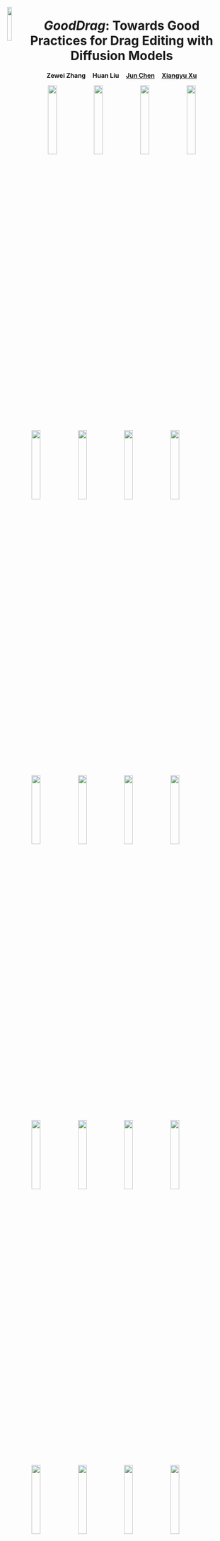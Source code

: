 <p align="center">
  <img align="left" src="./assets/gooddrag_icon.png" width="14%" /><h1 align="center"><em>GoodDrag</em>: Towards Good Practices for Drag Editing with Diffusion Models</h1>
  <p align="center">
    <strong>Zewei Zhang</strong>
    &nbsp;&nbsp;
    <strong>Huan Liu</strong>
    &nbsp;&nbsp;
    <a href="https://www.ece.mcmaster.ca/~junchen/"><strong>Jun Chen</strong></a>
	&nbsp;&nbsp;
    <a href="https://xuxy09.github.io/"><strong>Xiangyu Xu</strong></a>
  </p>


<div align="center">
    <img src="./assets/chess_1/original.jpg" width="20%" />
    <img src="./assets/chess_1/image_with_points.jpg" width="20%"/>
    <img src="./assets/chess_1/image_with_new_points.png" width="20%" />
    <img src="./assets/chess_1/trajectory.gif" width="20%" />
</div>

<div align="center">
    <img src="./assets/rabbit/original.jpg" width="20%" />
    <img src="./assets/rabbit/image_with_points.jpg" width="20%"/>
    <img src="./assets/rabbit/image_with_new_points.png" width="20%" />
    <img src="./assets/rabbit/trajectory.gif" width="20%" />
</div>

<div align="center">
    <img src="./assets/human_6/original.jpg" width="20%" />
    <img src="./assets/human_6/image_with_points.jpg" width="20%"/>
    <img src="./assets/human_6/image_with_new_points.png" width="20%" />
    <img src="./assets/human_6/trajectory.gif" width="20%" />
</div>


<div align="center">
    <img src="./assets/leopard/original.jpg" width="20%" />
    <img src="./assets/leopard/image_with_points.jpg" width="20%"/>
    <img src="./assets/leopard/image_with_new_points.png" width="20%" />
    <img src="./assets/leopard/trajectory.gif" width="20%" />
</div>


<div align="center">
    <img src="./assets/cat_2/original.jpg" width="20%" />
    <img src="./assets/cat_2/image_with_points.jpg" width="20%"/>
    <img src="./assets/cat_2/image_with_new_points.png" width="20%" />
    <img src="./assets/cat_2/trajectory.gif" width="20%" />
</div>

<div align="center">
    <img src="./assets/furniture_0/original.jpg" width="20%" />
    <img src="./assets/furniture_0/image_with_points.jpg" width="20%"/>
    <img src="./assets/furniture_0/image_with_new_points.png" width="20%" />
    <img src="./assets/furniture_0/trajectory.gif" width="20%" />
</div>

<div align="center">
    <img src="./assets/GoodDrag_demo.gif" width="82%" />
</div>
<p align="center">
<br>
<a href='https://gooddrag.github.io/'><img src='https://img.shields.io/badge/Project-Page-green'></a>
<a href="https://arxiv.org/abs/2404.07206"><img src="https://img.shields.io/badge/arXiv-Preprint-brightgreen.svg" alt="arXiv Preprint"></a>
<a href="https://openreview.net/pdf?id=VtYfbvwpWp"><img src="https://img.shields.io/badge/ICLR-2025%20Paper-blueviolet" alt="ICLR Paper"></a>
<a href="https://colab.research.google.com/drive/1eoX-AngrcHocLKAgL5g5fyseLW_DusWl?usp=sharing"><img src="https://colab.research.google.com/assets/colab-badge.svg" alt="google colab logo"></a> 
<a href="https://drive.google.com/file/d/1qzUizzrSRd4bBaT-0bCYZr-MDpiKXjhW/view?usp=sharing"><img src="https://img.shields.io/badge/Download-Dataset-blue.svg" alt="Download Dataset"></a>
</p>

## 📢 Latest Updates
- **2024.04.17** - Updated DAI (Dragging Accuracy Index) and GScore (Gemini Score) evaluation methods. Please check the evaluation file. GScore is modified from [Generative AI](https://github.com/GoogleCloudPlatform/generative-ai/tree/main).
- **2025.03.01** - Our paper is accepted by ICLR2025!

## 1. Getting Started with GoodDrag

Before getting started, please make sure your system is equipped with a CUDA-compatible GPU and Python 3.9 or higher. We provide three methods to directly run GoodDrag:
### 1️⃣ Automated Script for Effortless Setup

- **Windows Users:** Double-click **webui.bat** to automatically set up your environment and launch the GoodDrag web UI.
- **Linux Users:** Run **webui.sh** for a similar one-step setup and launch process.

### 2️⃣ Manual Installation via pip
1.  Install the necessary dependencies:
	
	```bash
	pip install -r requirements.txt
	```
2. Launch the GoodDrag web UI:

	```bash 
	python gooddrag_ui.py
	```

### 3️⃣ Quick Start with Colab
For a quick and easy start, access GoodDrag directly through Google Colab. Click the badge below to open a pre-configured notebook that will guide you through using GoodDrag in the Colab environment: <a href="https://colab.research.google.com/drive/1eoX-AngrcHocLKAgL5g5fyseLW_DusWl?usp=sharing"><img src="https://colab.research.google.com/assets/colab-badge.svg" alt="google colab logo"></a> 

### Runtime and Memory Requirements
GoodDrag's efficiency depends on the image size and editing complexity. For a 512x512 image on an A100 GPU: the LoRA phase requires ~17 seconds, and drag editing takes around 1 minute. GPU memory requirement is below 13GB.

## 2. Parameter Description

We have predefined a set of parameters in the GoodDrag WebUI. Here are a few that you might consider adjusting:
| Parameter Name | Description                                                  |
| -------------- | ------------------------------------------------------------ |
| Learning Rate  | Influences the speed of drag editing. Higher values lead to faster editing but may result in lower quality or instability. It is recommended to keep this value below 0.05. |
| Prompt         | The text prompt for the diffusion model. It is suggested to leave this empty. |
| End time step  | Specifies the length of the time step during the denoise phase of the diffusion model for drag editing. If good results are obtained early in the generated video, consider reducing this value. Conversely, if the drag editing is insufficient, increase it slightly. It is recommended to keep this value below 12. |
| Lambda         | Controls the consistency of the non-dragged regions with the original image. A higher value keeps the area outside the mask more in line with the original image. |

## 3. Acknowledgments
Part of the code was based on [DragDiffusion](https://github.com/Yujun-Shi/DragDiffusion) and [DragGAN](https://github.com/XingangPan/DragGAN). Thanks for the great work!

## 4. BibTeX
```bibtex
@inproceedings{zhang2025gooddrag,
    title={GoodDrag: Towards Good Practices for Drag Editing with Diffusion Models},
    author={Zewei Zhang and Huan Liu and Jun Chen and Xiangyu Xu},
    booktitle={The Thirteenth International Conference on Learning Representations},
    year={2025},
}
```

